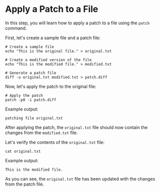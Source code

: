 # Apply a Patch to a File

In this step, you will learn how to apply a patch to a file using the `patch` command.

First, let's create a sample file and a patch file:

```
# Create a sample file
echo "This is the original file." > original.txt

# Create a modified version of the file
echo "This is the modified file." > modified.txt

# Generate a patch file
diff -u original.txt modified.txt > patch.diff
```

Now, let's apply the patch to the original file:

```
# Apply the patch
patch -p0 -i patch.diff
```

Example output:

```
patching file original.txt
```

After applying the patch, the `original.txt` file should now contain the changes from the `modified.txt` file.

Let's verify the contents of the `original.txt` file:

```
cat original.txt
```

Example output:

```
This is the modified file.
```

As you can see, the `original.txt` file has been updated with the changes from the patch file.
